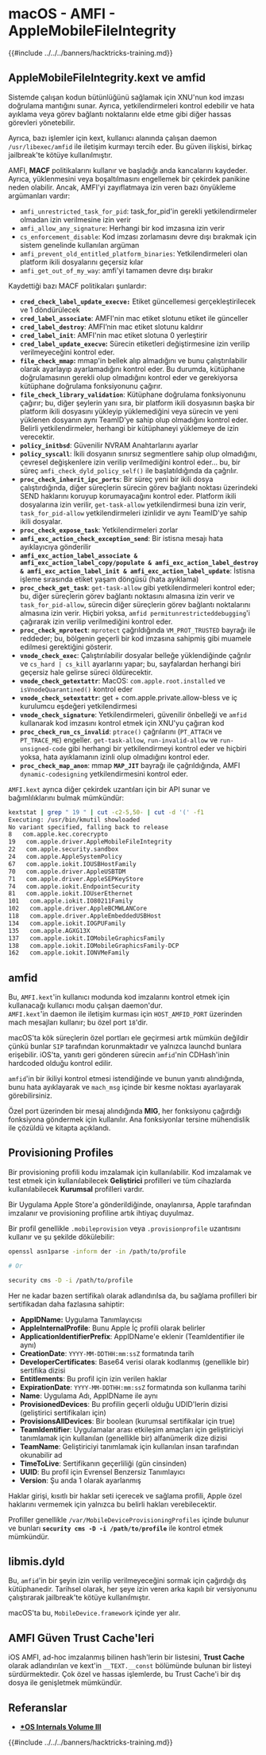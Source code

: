 # macOS - AMFI - AppleMobileFileIntegrity

{{#include ../../../banners/hacktricks-training.md}}

## AppleMobileFileIntegrity.kext ve amfid

Sistemde çalışan kodun bütünlüğünü sağlamak için XNU'nun kod imzası doğrulama mantığını sunar. Ayrıca, yetkilendirmeleri kontrol edebilir ve hata ayıklama veya görev bağlantı noktalarını elde etme gibi diğer hassas görevleri yönetebilir.

Ayrıca, bazı işlemler için kext, kullanıcı alanında çalışan daemon `/usr/libexec/amfid` ile iletişim kurmayı tercih eder. Bu güven ilişkisi, birkaç jailbreak'te kötüye kullanılmıştır.

AMFI, **MACF** politikalarını kullanır ve başladığı anda kancalarını kaydeder. Ayrıca, yüklenmesini veya boşaltılmasını engellemek bir çekirdek panikine neden olabilir. Ancak, AMFI'yi zayıflatmaya izin veren bazı önyükleme argümanları vardır:

- `amfi_unrestricted_task_for_pid`: task_for_pid'in gerekli yetkilendirmeler olmadan izin verilmesine izin verir
- `amfi_allow_any_signature`: Herhangi bir kod imzasına izin verir
- `cs_enforcement_disable`: Kod imzası zorlamasını devre dışı bırakmak için sistem genelinde kullanılan argüman
- `amfi_prevent_old_entitled_platform_binaries`: Yetkilendirmeleri olan platform ikili dosyalarını geçersiz kılar
- `amfi_get_out_of_my_way`: amfi'yi tamamen devre dışı bırakır

Kaydettiği bazı MACF politikaları şunlardır:

- **`cred_check_label_update_execve:`** Etiket güncellemesi gerçekleştirilecek ve 1 döndürülecek
- **`cred_label_associate`**: AMFI'nin mac etiket slotunu etiket ile günceller
- **`cred_label_destroy`**: AMFI’nin mac etiket slotunu kaldırır
- **`cred_label_init`**: AMFI'nin mac etiket slotuna 0 yerleştirir
- **`cred_label_update_execve`:** Sürecin etiketleri değiştirmesine izin verilip verilmeyeceğini kontrol eder.
- **`file_check_mmap`:** mmap'in bellek alıp almadığını ve bunu çalıştırılabilir olarak ayarlayıp ayarlamadığını kontrol eder. Bu durumda, kütüphane doğrulamasının gerekli olup olmadığını kontrol eder ve gerekiyorsa kütüphane doğrulama fonksiyonunu çağırır.
- **`file_check_library_validation`**: Kütüphane doğrulama fonksiyonunu çağırır; bu, diğer şeylerin yanı sıra, bir platform ikili dosyasının başka bir platform ikili dosyasını yükleyip yüklemediğini veya sürecin ve yeni yüklenen dosyanın aynı TeamID'ye sahip olup olmadığını kontrol eder. Belirli yetkilendirmeler, herhangi bir kütüphaneyi yüklemeye de izin verecektir.
- **`policy_initbsd`**: Güvenilir NVRAM Anahtarlarını ayarlar
- **`policy_syscall`**: İkili dosyanın sınırsız segmentlere sahip olup olmadığını, çevresel değişkenlere izin verilip verilmediğini kontrol eder... bu, bir süreç `amfi_check_dyld_policy_self()` ile başlatıldığında da çağrılır.
- **`proc_check_inherit_ipc_ports`**: Bir süreç yeni bir ikili dosya çalıştırdığında, diğer süreçlerin sürecin görev bağlantı noktası üzerindeki SEND haklarını koruyup korumayacağını kontrol eder. Platform ikili dosyalarına izin verilir, `get-task-allow` yetkilendirmesi buna izin verir, `task_for_pid-allow` yetkilendirmeleri izinlidir ve aynı TeamID'ye sahip ikili dosyalar.
- **`proc_check_expose_task`**: Yetkilendirmeleri zorlar
- **`amfi_exc_action_check_exception_send`**: Bir istisna mesajı hata ayıklayıcıya gönderilir
- **`amfi_exc_action_label_associate & amfi_exc_action_label_copy/populate & amfi_exc_action_label_destroy & amfi_exc_action_label_init & amfi_exc_action_label_update`**: İstisna işleme sırasında etiket yaşam döngüsü (hata ayıklama)
- **`proc_check_get_task`**: `get-task-allow` gibi yetkilendirmeleri kontrol eder; bu, diğer süreçlerin görev bağlantı noktasını almasına izin verir ve `task_for_pid-allow`, sürecin diğer süreçlerin görev bağlantı noktalarını almasına izin verir. Hiçbiri yoksa, `amfid permitunrestricteddebugging`'i çağırarak izin verilip verilmediğini kontrol eder.
- **`proc_check_mprotect`**: `mprotect` çağrıldığında `VM_PROT_TRUSTED` bayrağı ile reddeder; bu, bölgenin geçerli bir kod imzasına sahipmiş gibi muamele edilmesi gerektiğini gösterir.
- **`vnode_check_exec`**: Çalıştırılabilir dosyalar belleğe yüklendiğinde çağrılır ve `cs_hard | cs_kill` ayarlarını yapar; bu, sayfalardan herhangi biri geçersiz hale gelirse süreci öldürecektir.
- **`vnode_check_getextattr`**: MacOS: `com.apple.root.installed` ve `isVnodeQuarantined()` kontrol eder
- **`vnode_check_setextattr`**: get + com.apple.private.allow-bless ve iç kurulumcu eşdeğeri yetkilendirmesi
- **`vnode_check_signature`**: Yetkilendirmeleri, güvenilir önbelleği ve `amfid` kullanarak kod imzasını kontrol etmek için XNU'yu çağıran kod
- **`proc_check_run_cs_invalid`**: `ptrace()` çağrılarını (`PT_ATTACH` ve `PT_TRACE_ME`) engeller. `get-task-allow`, `run-invalid-allow` ve `run-unsigned-code` gibi herhangi bir yetkilendirmeyi kontrol eder ve hiçbiri yoksa, hata ayıklamanın izinli olup olmadığını kontrol eder.
- **`proc_check_map_anon`**: mmap **`MAP_JIT`** bayrağı ile çağrıldığında, AMFI `dynamic-codesigning` yetkilendirmesini kontrol eder.

`AMFI.kext` ayrıca diğer çekirdek uzantıları için bir API sunar ve bağımlılıklarını bulmak mümkündür:
```bash
kextstat | grep " 19 " | cut -c2-5,50- | cut -d '(' -f1
Executing: /usr/bin/kmutil showloaded
No variant specified, falling back to release
8   com.apple.kec.corecrypto
19   com.apple.driver.AppleMobileFileIntegrity
22   com.apple.security.sandbox
24   com.apple.AppleSystemPolicy
67   com.apple.iokit.IOUSBHostFamily
70   com.apple.driver.AppleUSBTDM
71   com.apple.driver.AppleSEPKeyStore
74   com.apple.iokit.EndpointSecurity
81   com.apple.iokit.IOUserEthernet
101   com.apple.iokit.IO80211Family
102   com.apple.driver.AppleBCMWLANCore
118   com.apple.driver.AppleEmbeddedUSBHost
134   com.apple.iokit.IOGPUFamily
135   com.apple.AGXG13X
137   com.apple.iokit.IOMobileGraphicsFamily
138   com.apple.iokit.IOMobileGraphicsFamily-DCP
162   com.apple.iokit.IONVMeFamily
```
## amfid

Bu, `AMFI.kext`'in kullanıcı modunda kod imzalarını kontrol etmek için kullanacağı kullanıcı modu çalışan daemon'dur.\
`AMFI.kext`'in daemon ile iletişim kurması için `HOST_AMFID_PORT` üzerinden mach mesajları kullanır; bu özel port `18`'dir.

macOS'ta kök süreçlerin özel portları ele geçirmesi artık mümkün değildir çünkü bunlar `SIP` tarafından korunmaktadır ve yalnızca launchd bunlara erişebilir. iOS'ta, yanıtı geri gönderen sürecin `amfid`'nin CDHash'inin hardcoded olduğu kontrol edilir.

`amfid`'in bir ikiliyi kontrol etmesi istendiğinde ve bunun yanıtı alındığında, bunu hata ayıklayarak ve `mach_msg` içinde bir kesme noktası ayarlayarak görebilirsiniz.

Özel port üzerinden bir mesaj alındığında **MIG**, her fonksiyonu çağırdığı fonksiyona göndermek için kullanılır. Ana fonksiyonlar tersine mühendislik ile çözüldü ve kitapta açıklandı.

## Provisioning Profiles

Bir provisioning profili kodu imzalamak için kullanılabilir. Kod imzalamak ve test etmek için kullanılabilecek **Geliştirici** profilleri ve tüm cihazlarda kullanılabilecek **Kurumsal** profilleri vardır.

Bir Uygulama Apple Store'a gönderildiğinde, onaylanırsa, Apple tarafından imzalanır ve provisioning profiline artık ihtiyaç duyulmaz.

Bir profil genellikle `.mobileprovision` veya `.provisionprofile` uzantısını kullanır ve şu şekilde dökülebilir:
```bash
openssl asn1parse -inform der -in /path/to/profile

# Or

security cms -D -i /path/to/profile
```
Her ne kadar bazen sertifikalı olarak adlandırılsa da, bu sağlama profilleri bir sertifikadan daha fazlasına sahiptir:

- **AppIDName:** Uygulama Tanımlayıcısı
- **AppleInternalProfile**: Bunu Apple İç profili olarak belirler
- **ApplicationIdentifierPrefix**: AppIDName'e eklenir (TeamIdentifier ile aynı)
- **CreationDate**: `YYYY-MM-DDTHH:mm:ssZ` formatında tarih
- **DeveloperCertificates**: Base64 verisi olarak kodlanmış (genellikle bir) sertifika dizisi
- **Entitlements**: Bu profil için izin verilen haklar
- **ExpirationDate**: `YYYY-MM-DDTHH:mm:ssZ` formatında son kullanma tarihi
- **Name**: Uygulama Adı, AppIDName ile aynı
- **ProvisionedDevices**: Bu profilin geçerli olduğu UDID'lerin dizisi (geliştirici sertifikaları için)
- **ProvisionsAllDevices**: Bir boolean (kurumsal sertifikalar için true)
- **TeamIdentifier**: Uygulamalar arası etkileşim amaçları için geliştiriciyi tanımlamak için kullanılan (genellikle bir) alfanümerik dize dizisi
- **TeamName**: Geliştiriciyi tanımlamak için kullanılan insan tarafından okunabilir ad
- **TimeToLive**: Sertifikanın geçerliliği (gün cinsinden)
- **UUID**: Bu profil için Evrensel Benzersiz Tanımlayıcı
- **Version**: Şu anda 1 olarak ayarlanmış

Haklar girişi, kısıtlı bir haklar seti içerecek ve sağlama profili, Apple özel haklarını vermemek için yalnızca bu belirli hakları verebilecektir.

Profiller genellikle `/var/MobileDeviceProvisioningProfiles` içinde bulunur ve bunları **`security cms -D -i /path/to/profile`** ile kontrol etmek mümkündür.

## **libmis.dyld**

Bu, `amfid`'in bir şeyin izin verilip verilmeyeceğini sormak için çağırdığı dış kütüphanedir. Tarihsel olarak, her şeye izin veren arka kapılı bir versiyonunu çalıştırarak jailbreak'te kötüye kullanılmıştır.

macOS'ta bu, `MobileDevice.framework` içinde yer alır.

## AMFI Güven Trust Cache'leri

iOS AMFI, ad-hoc imzalanmış bilinen hash'lerin bir listesini, **Trust Cache** olarak adlandırılan ve kext'in `__TEXT.__const` bölümünde bulunan bir listeyi sürdürmektedir. Çok özel ve hassas işlemlerde, bu Trust Cache'i bir dış dosya ile genişletmek mümkündür.

## Referanslar

- [**\*OS Internals Volume III**](https://newosxbook.com/home.html)

{{#include ../../../banners/hacktricks-training.md}}
